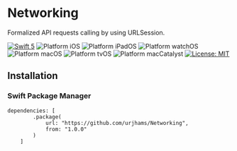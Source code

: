 # Networking
Formalized API requests calling by using URLSession.

<p align="left">
<a href="https://developer.apple.com/swift"><img src="https://img.shields.io/badge/language-Swift%205.5-brightgreen" alt="Swift 5" /></a>
<img src="https://img.shields.io/badge/platform-iOS-blue.svg?style=flat" alt="Platform iOS" />
<img src="https://img.shields.io/badge/platform-iPadOS-red.svg?style=flat" alt="Platform iPadOS" />
<img src="https://img.shields.io/badge/platform-watchOS-orange.svg?style=flat" alt="Platform watchOS" />
<img src="https://img.shields.io/badge/platform-macOS-cyan.svg?style=flat" alt="Platform macOS" />
<img src="https://img.shields.io/badge/platform-tvOS-purple.svg?style=flat" alt="Platform tvOS" />
<img src="https://img.shields.io/badge/platform-Catalyst-brown.svg?style=flat" alt="Platform macCatalyst" />
<a href="https://raw.githubusercontent.com/urjhams/Networking/main/LICENSE"><img src="https://img.shields.io/badge/license-MIT-red" alt="License: MIT" /></a>
</p>

## Installation

### Swift Package Manager

```
dependencies: [
        .package(
            url: "https://github.com/urjhams/Networking",
            from: "1.0.0"
        )
    ]
```
